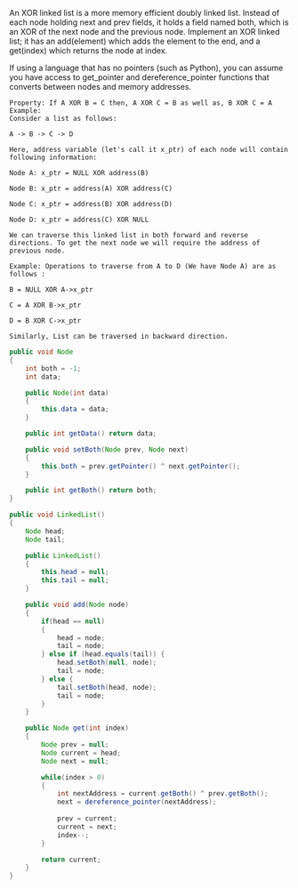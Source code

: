 An XOR linked list is a more memory efficient doubly linked list. Instead of each node holding next and prev fields, it holds a field named both, which is an XOR of the next node and the previous node. Implement an XOR linked list; it has an add(element) which adds the element to the end, and a get(index) which returns the node at index.

If using a language that has no pointers (such as Python), you can assume you have access to get_pointer and dereference_pointer functions that converts between nodes and memory addresses.

```
Property: If A XOR B = C then, A XOR C = B as well as, B XOR C = A
Example: 
Consider a list as follows:

A -> B -> C -> D

Here, address variable (let's call it x_ptr) of each node will contain following information:

Node A: x_ptr = NULL XOR address(B)

Node B: x_ptr = address(A) XOR address(C)

Node C: x_ptr = address(B) XOR address(D)

Node D: x_ptr = address(C) XOR NULL

We can traverse this linked list in both forward and reverse directions. To get the next node we will require the address of previous node.

Example: Operations to traverse from A to D (We have Node A) are as follows :

B = NULL XOR A->x_ptr

C = A XOR B->x_ptr

D = B XOR C->x_ptr

Similarly, List can be traversed in backward direction.
```


```java
public void Node 
{
    int both = -1; 
    int data;

    public Node(int data)
    {
        this.data = data;
    }

    public int getData() return data;

    public void setBoth(Node prev, Node next)
    {
        this.both = prev.getPointer() ^ next.getPointer();
    }

    public int getBoth() return both;
}

public void LinkedList()
{
    Node head;
    Node tail;

    public LinkedList()
    {
        this.head = null;
        this.tail = null;
    }

    public void add(Node node)
    {
        if(head == null) 
        {
            head = node; 
            tail = node;
        } else if (head.equals(tail)) {
            head.setBoth(null, node);
            tail = node;
        } else {
            tail.setBoth(head, node);
            tail = node;
        }
    }

    public Node get(int index)
    {
        Node prev = null;
        Node current = head;
        Node next = null;

        while(index > 0)
        {
            int nextAddress = current.getBoth() ^ prev.getBoth();
            next = dereference_pointer(nextAddress);
            
            prev = current;
            current = next;
            index--;
        }

        return current;
    }
}


```